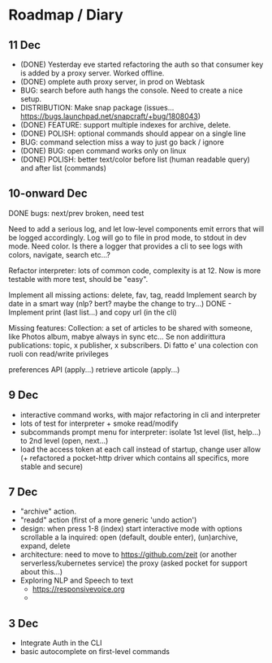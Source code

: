 # Roadmap / Diary

## 11 Dec

* (DONE) Yesterday eve started refactoring the auth so that consumer key is added by a proxy server. Worked offline. 
* (DONE) omplete auth proxy server, in prod on Webtask
* BUG: search before auth hangs the console. Need to create a nice setup.
* DISTRIBUTION: Make snap package (issues... https://bugs.launchpad.net/snapcraft/+bug/1808043)
* (DONE) FEATURE: support multiple indexes for archive, delete.
* (DONE) POLISH: optional commands should appear on a single line
* BUG: command selection miss a way to just go back / ignore
* (DONE) BUG: open command works only on linux
* (DONE) POLISH: better text/color before list (human readable query) and after list (commands)


## 10-onward Dec

DONE bugs: next/prev broken, need test

Need to add a serious log, and let low-level components emit errors that will be logged accordingly. Log will go to file in prod mode, to stdout in dev mode. Need color. Is there a logger that provides a cli to see logs with colors, navigate, search etc...?

Refactor interpreter: lots of common code, complexity is at 12. Now is more testable with more test, should be "easy".

Implement all missing actions: delete, fav, tag, readd
Implement search by date in a smart way (nlp? bert? maybe the change to try...)
DONE - Implement print (last list...) and copy url (in the cli)

Missing features: 
  Collection: a set of articles to be shared with someone, like Photos album, mabye always in sync etc...
  Se non addirittura publications: topic, x publisher, x subscribers. Di fatto e' una colection con ruoli con read/write privileges
  

preferences API (apply...)
retrieve articole (apply...)

## 9 Dec

* interactive command works, with major refactoring in cli and interpreter
* lots of test for interpreter + smoke read/modify
* subcommands prompt menu for interpreter: isolate 1st level (list, help...) to 2nd level (open, next...)
* load the access token at each call instead of startup, change user allow (+ refactored a pocket-http driver which contains all specifics, more stable and secure)

## 7 Dec

* "archive" action. 
* "readd" action (first of a more generic 'undo action')
* design: when press 1-8 (index) start interactive mode with options scrollable a la inquired: open (default, double enter), (un)archive, expand, delete
* architecture: need to move to https://github.com/zeit (or another serverless/kubernetes service) the proxy (asked pocket for support about this...)
* Exploring NLP and Speech to text
  - https://responsivevoice.org
  - 

## 3 Dec

* Integrate Auth in the CLI
* basic autocomplete on first-level commands
